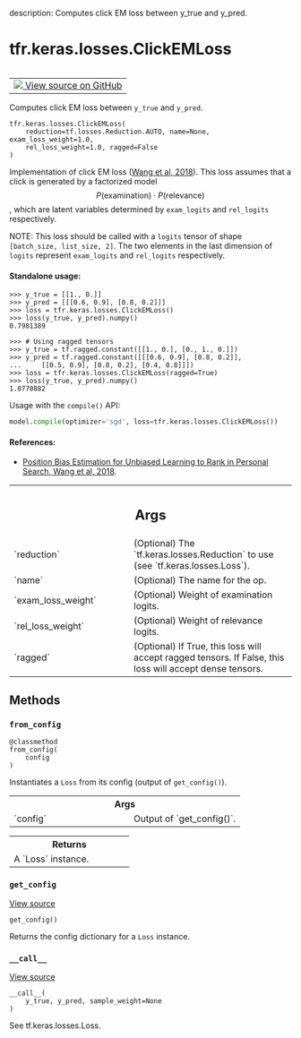 description: Computes click EM loss between y_true and y_pred.

<div itemscope itemtype="http://developers.google.com/ReferenceObject">
<meta itemprop="name" content="tfr.keras.losses.ClickEMLoss" />
<meta itemprop="path" content="Stable" />
<meta itemprop="property" content="__call__"/>
<meta itemprop="property" content="__init__"/>
<meta itemprop="property" content="from_config"/>
<meta itemprop="property" content="get_config"/>
</div>

# tfr.keras.losses.ClickEMLoss

<!-- Insert buttons and diff -->

<table class="tfo-notebook-buttons tfo-api nocontent" align="left">
<td>
  <a target="_blank" href="https://github.com/tensorflow/ranking/tree/master/tensorflow_ranking/python/keras/losses.py#L791-L864">
    <img src="https://www.tensorflow.org/images/GitHub-Mark-32px.png" />
    View source on GitHub
  </a>
</td>
</table>

Computes click EM loss between `y_true` and `y_pred`.

<pre class="devsite-click-to-copy prettyprint lang-py tfo-signature-link">
<code>tfr.keras.losses.ClickEMLoss(
    reduction=tf.losses.Reduction.AUTO, name=None, exam_loss_weight=1.0,
    rel_loss_weight=1.0, ragged=False
)
</code></pre>

<!-- Placeholder for "Used in" -->

Implementation of click EM loss ([Wang et al, 2018][wang2018]). This loss
assumes that a click is generated by a factorized model $$P(\text{examination})
\cdot P(\text{relevance})$$, which are latent variables determined by
`exam_logits` and `rel_logits` respectively.

NOTE: This loss should be called with a `logits` tensor of shape `[batch_size,
list_size, 2]`. The two elements in the last dimension of `logits` represent
`exam_logits` and `rel_logits` respectively.

#### Standalone usage:

```
>>> y_true = [[1., 0.]]
>>> y_pred = [[[0.6, 0.9], [0.8, 0.2]]]
>>> loss = tfr.keras.losses.ClickEMLoss()
>>> loss(y_true, y_pred).numpy()
0.7981389
```

```
>>> # Using ragged tensors
>>> y_true = tf.ragged.constant([[1., 0.], [0., 1., 0.]])
>>> y_pred = tf.ragged.constant([[[0.6, 0.9], [0.8, 0.2]],
...     [[0.5, 0.9], [0.8, 0.2], [0.4, 0.8]]])
>>> loss = tfr.keras.losses.ClickEMLoss(ragged=True)
>>> loss(y_true, y_pred).numpy()
1.0770882
```

Usage with the `compile()` API:

```python
model.compile(optimizer='sgd', loss=tfr.keras.losses.ClickEMLoss())
```

#### References:

-   [Position Bias Estimation for Unbiased Learning to Rank in Personal Search,
    Wang et al, 2018][wang2018].

[wang2018]: https://research.google/pubs/pub46485/

<!-- Tabular view -->
 <table class="responsive fixed orange">
<colgroup><col width="214px"><col></colgroup>
<tr><th colspan="2"><h2 class="add-link">Args</h2></th></tr>

<tr>
<td>
`reduction`
</td>
<td>
(Optional) The `tf.keras.losses.Reduction` to use (see
`tf.keras.losses.Loss`).
</td>
</tr><tr>
<td>
`name`
</td>
<td>
(Optional) The name for the op.
</td>
</tr><tr>
<td>
`exam_loss_weight`
</td>
<td>
(Optional) Weight of examination logits.
</td>
</tr><tr>
<td>
`rel_loss_weight`
</td>
<td>
(Optional) Weight of relevance logits.
</td>
</tr><tr>
<td>
`ragged`
</td>
<td>
(Optional) If True, this loss will accept ragged tensors. If
False, this loss will accept dense tensors.
</td>
</tr>
</table>

## Methods

<h3 id="from_config"><code>from_config</code></h3>

<pre class="devsite-click-to-copy prettyprint lang-py tfo-signature-link">
<code>@classmethod</code>
<code>from_config(
    config
)
</code></pre>

Instantiates a `Loss` from its config (output of `get_config()`).

<!-- Tabular view -->
 <table class="responsive fixed orange">
<colgroup><col width="214px"><col></colgroup>
<tr><th colspan="2">Args</th></tr>

<tr>
<td>
`config`
</td>
<td>
Output of `get_config()`.
</td>
</tr>
</table>

<!-- Tabular view -->
 <table class="responsive fixed orange">
<colgroup><col width="214px"><col></colgroup>
<tr><th colspan="2">Returns</th></tr>
<tr class="alt">
<td colspan="2">
A `Loss` instance.
</td>
</tr>

</table>

<h3 id="get_config"><code>get_config</code></h3>

<a target="_blank" href="https://github.com/tensorflow/ranking/tree/master/tensorflow_ranking/python/keras/losses.py#L858-L864">View
source</a>

<pre class="devsite-click-to-copy prettyprint lang-py tfo-signature-link">
<code>get_config()
</code></pre>

Returns the config dictionary for a `Loss` instance.

<h3 id="__call__"><code>__call__</code></h3>

<a target="_blank" href="https://github.com/tensorflow/ranking/tree/master/tensorflow_ranking/python/keras/losses.py#L172-L177">View
source</a>

<pre class="devsite-click-to-copy prettyprint lang-py tfo-signature-link">
<code>__call__(
    y_true, y_pred, sample_weight=None
)
</code></pre>

See tf.keras.losses.Loss.
